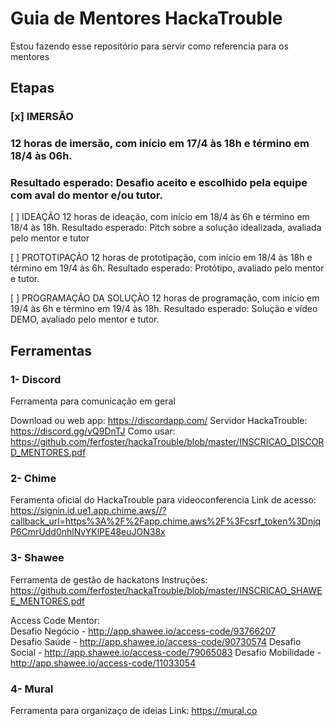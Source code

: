 # Guia de Mentores HackaTrouble

Estou fazendo esse repositório para servir como referencia para os mentores

## Etapas

### [x] IMERSÃO
### 12 horas de imersão, com início em 17/4 às 18h e término em 18/4 às 06h.
### Resultado esperado: Desafio aceito e escolhido pela equipe com aval do mentor e/ou tutor.

[ ]  IDEAÇÃO
12 horas de ideação, com início em 18/4 às 6h e término em 18/4 às 18h.
Resultado esperado: Pitch sobre a solução idealizada, avaliada pelo mentor e tutor

[ ] PROTOTIPAÇÃO
12 horas de prototipação, com início em 18/4 às 18h e término em 19/4 às 6h.
Resultado esperado: Protótipo, avaliado pelo mentor e tutor.

[ ] PROGRAMAÇÃO DA SOLUÇÃO
12 horas de programação, com início em 19/4 às 6h e término em 19/4 às 18h.
Resultado esperado: Solução e vídeo DEMO, avaliado pelo mentor e tutor.

## Ferramentas

### 1- Discord
Ferramenta para comunicação em geral

Download ou web app: https://discordapp.com/
Servidor HackaTrouble: https://discord.gg/vQ9DnTJ
Como usar: https://github.com/ferfoster/hackaTrouble/blob/master/INSCRICAO_DISCORD_MENTORES.pdf

### 2- Chime
Feramenta oficial do HackaTrouble para videoconferencia
Link de acesso: https://signin.id.ue1.app.chime.aws//?callback_url=https%3A%2F%2Fapp.chime.aws%2F%3Fcsrf_token%3DnjqP6CmrUdd0nhlNvYKlPE48euJON38x

### 3- Shawee
Ferramenta de gestão de hackatons
Instruções: https://github.com/ferfoster/hackaTrouble/blob/master/INSCRICAO_SHAWEE_MENTORES.pdf

Access Code Mentor:  
Desafio Negócio - http://app.shawee.io/access-code/93766207   
Desafio Saúde - http://app.shawee.io/access-code/90730574 
Desafio Social - http://app.shawee.io/access-code/79065083 
Desafio Mobilidade - http://app.shawee.io/access-code/11033054

### 4- Mural
Ferramenta para organizaço de ideias
Link: https://mural.co
